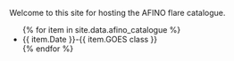 
Welcome to this site for hosting the AFINO flare catalogue. 

<ul>
{% for item in site.data.afino_catalogue %}
  <li>{{ item.Date }}-{{ item.GOES class }}</li>
{% endfor %}
</ul>
